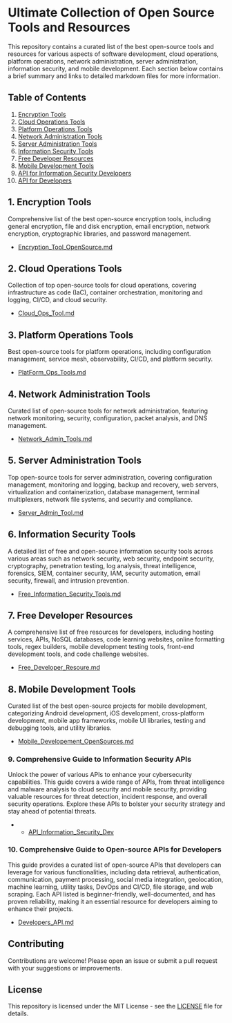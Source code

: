 # Ultimate Collection of Open Source Tools and Resources

This repository contains a curated list of the best open-source tools and resources for various aspects of software development, cloud operations, platform operations, network administration, server administration, information security, and mobile development. Each section below contains a brief summary and links to detailed markdown files for more information.

## Table of Contents

1. [Encryption Tools](#1-encryption-tools)
2. [Cloud Operations Tools](#2-cloud-operations-tools)
3. [Platform Operations Tools](#3-platform-operations-tools)
4. [Network Administration Tools](#4-network-administration-tools)
5. [Server Administration Tools](#5-server-administration-tools)
6. [Information Security Tools](#6-information-security-tools)
7. [Free Developer Resources](#7-free-developer-resources)
8. [Mobile Development Tools](#8-mobile-development-tools)
9. [API for Information Security Developers](#9-comprehensive-guide-to-information-security-apis)
10. [API for Developers](#10-comprehensive-guide-to-open-source-apis-for-developers)

## 1. Encryption Tools

Comprehensive list of the best open-source encryption tools, including general encryption, file and disk encryption, email encryption, network encryption, cryptographic libraries, and password management.

- [Encryption_Tool_OpenSource.md](Encryption_Tool_OpenSouce.md)

## 2. Cloud Operations Tools

Collection of top open-source tools for cloud operations, covering infrastructure as code (IaC), container orchestration, monitoring and logging, CI/CD, and cloud security.

- [Cloud_Ops_Tool.md](Cloud_Ops_Tool.md)

## 3. Platform Operations Tools

Best open-source tools for platform operations, including configuration management, service mesh, observability, CI/CD, and platform security.

- [PlatForm_Ops_Tools.md](PlatForm_Ops_Tools.md)

## 4. Network Administration Tools

Curated list of open-source tools for network administration, featuring network monitoring, security, configuration, packet analysis, and DNS management.

- [Network_Admin_Tools.md](Network_Admin_Tools.md)

## 5. Server Administration Tools

Top open-source tools for server administration, covering configuration management, monitoring and logging, backup and recovery, web servers, virtualization and containerization, database management, terminal multiplexers, network file systems, and security and compliance.

- [Server_Admin_Tool.md](Server_Admin_Tool.md)

## 6. Information Security Tools

A detailed list of free and open-source information security tools across various areas such as network security, web security, endpoint security, cryptography, penetration testing, log analysis, threat intelligence, forensics, SIEM, container security, IAM, security automation, email security, firewall, and intrusion prevention.

- [Free_Information_Security_Tools.md](Free_Information_Security_Tools.md)

## 7. Free Developer Resources

A comprehensive list of free resources for developers, including hosting services, APIs, NoSQL databases, code learning websites, online formatting tools, regex builders, mobile development testing tools, front-end development tools, and code challenge websites.

- [Free_Developer_Resoure.md](Free_Developer_Resoure.md)

## 8. Mobile Development Tools

Curated list of the best open-source projects for mobile development, categorizing Android development, iOS development, cross-platform development, mobile app frameworks, mobile UI libraries, testing and debugging tools, and utility libraries.

- [Mobile_Developement_OpenSources.md](Mobile_Developement_OpenSources.md)

### 9. Comprehensive Guide to Information Security APIs

Unlock the power of various APIs to enhance your cybersecurity capabilities. This guide covers a wide range of APIs, from threat intelligence and malware analysis to cloud security and mobile security, providing valuable resources for threat detection, incident response, and overall security operations. Explore these APIs to bolster your security strategy and stay ahead of potential threats.

- - [API_Information_Security_Dev](API_Information_Security_Dev.md)

### 10. Comprehensive Guide to Open-source APIs for Developers

This guide provides a curated list of open-source APIs that developers can leverage for various functionalities, including data retrieval, authentication, communication, payment processing, social media integration, geolocation, machine learning, utility tasks, DevOps and CI/CD, file storage, and web scraping. Each API listed is beginner-friendly, well-documented, and has proven reliability, making it an essential resource for developers aiming to enhance their projects.

- [Developers_API.md](Developers_API.md)

## Contributing

Contributions are welcome! Please open an issue or submit a pull request with your suggestions or improvements.

## License

This repository is licensed under the MIT License - see the [LICENSE](LICENSE) file for details.
